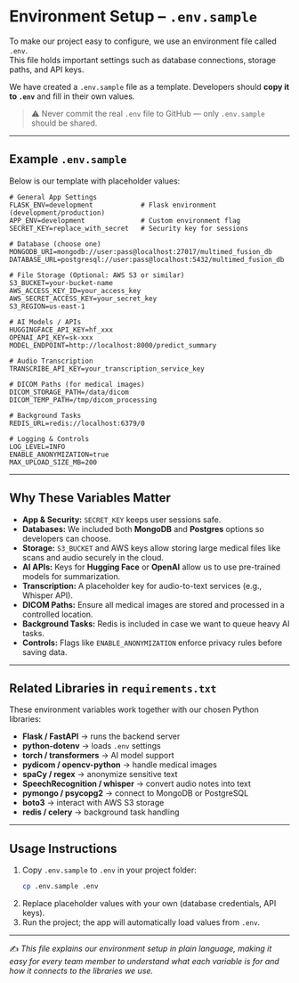 # Environment Setup – `.env.sample`

To make our project easy to configure, we use an environment file called `.env`.  
This file holds important settings such as database connections, storage paths, and API keys.  

We have created a `.env.sample` file as a template. Developers should **copy it to `.env`** and fill in their own values.  
> ⚠️ Never commit the real `.env` file to GitHub — only `.env.sample` should be shared.

---

## Example `.env.sample`

Below is our template with placeholder values:

```text
# General App Settings
FLASK_ENV=development            # Flask environment (development/production)
APP_ENV=development              # Custom environment flag
SECRET_KEY=replace_with_secret   # Security key for sessions

# Database (choose one)
MONGODB_URI=mongodb://user:pass@localhost:27017/multimed_fusion_db
DATABASE_URL=postgresql://user:pass@localhost:5432/multimed_fusion_db

# File Storage (Optional: AWS S3 or similar)
S3_BUCKET=your-bucket-name
AWS_ACCESS_KEY_ID=your_access_key
AWS_SECRET_ACCESS_KEY=your_secret_key
S3_REGION=us-east-1

# AI Models / APIs
HUGGINGFACE_API_KEY=hf_xxx
OPENAI_API_KEY=sk-xxx
MODEL_ENDPOINT=http://localhost:8000/predict_summary

# Audio Transcription
TRANSCRIBE_API_KEY=your_transcription_service_key

# DICOM Paths (for medical images)
DICOM_STORAGE_PATH=/data/dicom
DICOM_TEMP_PATH=/tmp/dicom_processing

# Background Tasks
REDIS_URL=redis://localhost:6379/0

# Logging & Controls
LOG_LEVEL=INFO
ENABLE_ANONYMIZATION=true
MAX_UPLOAD_SIZE_MB=200
```

---

## Why These Variables Matter

- **App & Security:** `SECRET_KEY` keeps user sessions safe.  
- **Databases:** We included both **MongoDB** and **Postgres** options so developers can choose.  
- **Storage:** `S3_BUCKET` and AWS keys allow storing large medical files like scans and audio securely in the cloud.  
- **AI APIs:** Keys for **Hugging Face** or **OpenAI** allow us to use pre-trained models for summarization.  
- **Transcription:** A placeholder key for audio-to-text services (e.g., Whisper API).  
- **DICOM Paths:** Ensure all medical images are stored and processed in a controlled location.  
- **Background Tasks:** Redis is included in case we want to queue heavy AI tasks.  
- **Controls:** Flags like `ENABLE_ANONYMIZATION` enforce privacy rules before saving data.  

---

## Related Libraries in `requirements.txt`

These environment variables work together with our chosen Python libraries:  

- **Flask / FastAPI** → runs the backend server  
- **python-dotenv** → loads `.env` settings  
- **torch / transformers** → AI model support  
- **pydicom / opencv-python** → handle medical images  
- **spaCy / regex** → anonymize sensitive text  
- **SpeechRecognition / whisper** → convert audio notes into text  
- **pymongo / psycopg2** → connect to MongoDB or PostgreSQL  
- **boto3** → interact with AWS S3 storage  
- **redis / celery** → background task handling  

---

## Usage Instructions

1. Copy `.env.sample` to `.env` in your project folder:  
   ```bash
   cp .env.sample .env
   ```
2. Replace placeholder values with your own (database credentials, API keys).  
3. Run the project; the app will automatically load values from `.env`.  

---

✍️ *This file explains our environment setup in plain language, making it easy for every team member to understand what each variable is for and how it connects to the libraries we use.*
